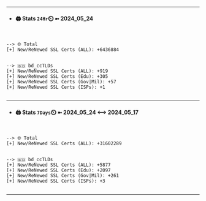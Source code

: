 

---
- #### 🖨️ **Stats** `24Hr`⏲️ ➼ 2024_05_24
```console


--> 🌐 Total
[+] New/ReNewed SSL Certs (ALL): +6436884


--> 🇧🇩 bd_ccTLDs
[+] New/ReNewed SSL Certs (ALL): +919
[+] New/ReNewed SSL Certs (Edu): +305
[+] New/ReNewed SSL Certs (Gov|Mil): +57
[+] New/ReNewed SSL Certs (ISPs): +1


```

---
- #### 🖨️ **Stats** `7Days`⏲️ ➼ 2024_05_24 <--> 2024_05_17
```console


--> 🌐 Total
[+] New/ReNewed SSL Certs (ALL): +31602289


--> 🇧🇩 bd_ccTLDs
[+] New/ReNewed SSL Certs (ALL): +5877
[+] New/ReNewed SSL Certs (Edu): +2097
[+] New/ReNewed SSL Certs (Gov|Mil): +261
[+] New/ReNewed SSL Certs (ISPs): +3


```

---

